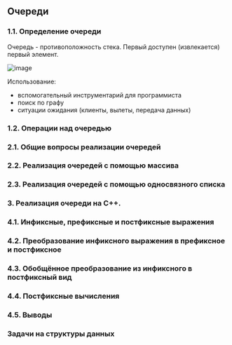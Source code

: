## Очереди
### 1.1. Определение очереди
Очередь - противоположность стека. Первый доступен (извлекается) первый элемент.

![image](https://github.com/mireashik/aood_3sem/assets/49165758/3c35193f-e485-47a8-9ae6-51ba34f2fa14)

Использование:
- вспомогательный инструментарий для программиста
- поиск по графу
- ситуации ожидания (клиенты, вылеты, передача данных)


### 1.2. Операции над очередью

### 2.1. Общие вопросы реализации очередей

### 2.2. Реализация очередей с помощью массива

### 2.3. Реализация очередей с помощью односвязного списка

### 3. Реализация очереди на С++.

### 4.1. Инфиксные, префиксные и постфиксные выражения

### 4.2. Преобразование инфиксного выражения в префиксное и постфиксное

### 4.3. Обобщённое преобразование из инфиксного в постфиксный вид

### 4.4. Постфиксные вычисления

### 4.5. Выводы

### Задачи на структуры данных
